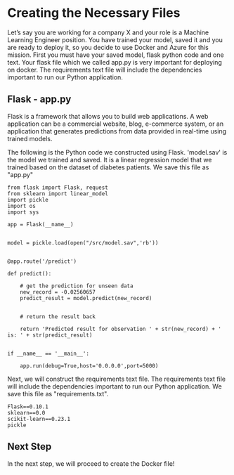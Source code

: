 
# Creating the Necessary Files

Let’s say you are working for a company X and your role is a Machine Learning Engineer position. You have trained your model, saved it and you are ready to deploy it, so you decide to use Docker and Azure for this mission. 
First you must have your saved model, flask python code and one text. Your flask file which we called app.py is very important for deploying on docker. The requirements text file will include the dependencies important to run our Python application.

## Flask - app.py

Flask is a framework that allows you to build web applications. A web application can be a commercial website, blog, e-commerce system, or an application that generates predictions from data provided in real-time using trained models.

The following is the Python code we constructed using Flask. 'model.sav' is the model we trained and saved. It is a linear regression model that we trained based on the dataset of diabetes patients. We save this file as "app.py"

```
from flask import Flask, request
from sklearn import linear_model
import pickle
import os
import sys

app = Flask(__name__)


model = pickle.load(open("/src/model.sav",'rb'))


@app.route('/predict')

def predict():

    # get the prediction for unseen data
    new_record = -0.02560657
    predict_result = model.predict(new_record)


    # return the result back

    return 'Predicted result for observation ' + str(new_record) + ' is: ' + str(predict_result)


if __name__ == '__main__':

    app.run(debug=True,host='0.0.0.0',port=5000)

```

Next, we will construct the requirements text file. The requirements text file will include the dependencies important to run our Python application. We save this file as "requirements.txt".

```
Flask==0.10.1
sklearn==0.0
scikit-learn==0.23.1
pickle
```
## Next Step

In the next step, we will proceed to create the Docker file!


